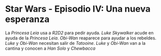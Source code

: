 # Star Wars - Episodio IV: Una nueva esperanza

La *Princesa Leia* usa a *R2D2* para pedir ayuda.
*Luke Skywalker* acude en ayuda de la *Princesa Leia*.
*Obi-Wan* reaparece para ayudar a los rebeldes.
*Luke* y *Obi-Wan* necesitan salir de *Tatooine*.
*Luke* y *Obi-Wan* van a la cantina y conocen a *Han Solo* y *Chewbacca*

